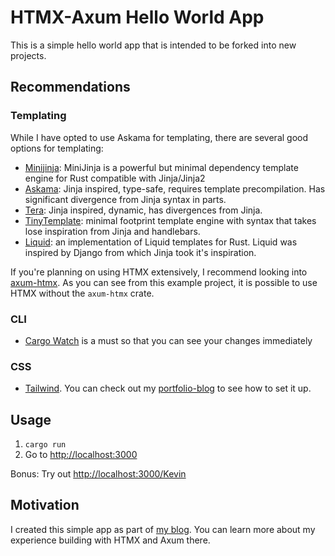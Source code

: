 # HTMX-Axum Hello World App

This is a simple hello world app that is intended to be forked into new projects.

## Recommendations

### Templating

While I have opted to use Askama for templating, there are several good options for templating:

- [Minijinja](https://crates.io/crates/minijinja): MiniJinja is a powerful but minimal dependency template engine for Rust compatible with Jinja/Jinja2 
- [Askama](https://crates.io/crates/askama): Jinja inspired, type-safe, requires template precompilation. Has significant divergence from Jinja syntax in parts.
- [Tera](https://crates.io/crates/tera): Jinja inspired, dynamic, has divergences from Jinja.
- [TinyTemplate](https://crates.io/crates/tinytemplate): minimal footprint template engine with syntax that takes lose inspiration from Jinja and handlebars.
- [Liquid](https://crates.io/crates/liquid): an implementation of Liquid templates for Rust. Liquid was inspired by Django from which Jinja took it's inspiration.

If you're planning on using HTMX extensively, I recommend looking into [axum-htmx](https://crates.io/crates/axum-htmx). As you can see from this example project, it is possible to use HTMX without the `axum-htmx` crate.

### CLI

- [Cargo Watch](https://github.com/watchexec/cargo-watch) is a must so that you can see your changes immediately

### CSS

- [Tailwind](https://tailwindcss.com/docs/installation). You can check out my [portfolio-blog](https://github.com/tieje/portfolio-htmx-axum) to see how to set it up.

## Usage

1. `cargo run`
2. Go to [http://localhost:3000](http://localhost:3000)

Bonus: Try out [http://localhost:3000/Kevin](http://localhost:3000/Kevin)

## Motivation

I created this simple app as part of [my blog](). You can learn more about my experience building with HTMX and Axum there.
